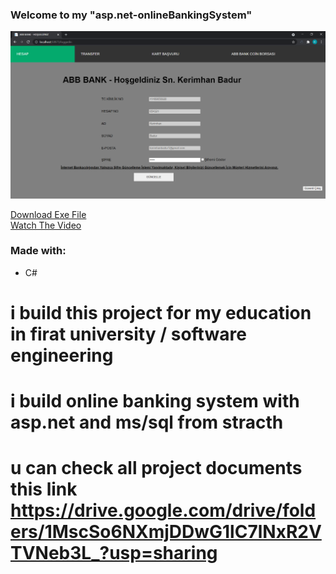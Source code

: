 ### Welcome to my "asp.net-onlineBankingSystem"
![Image of the Project](obAspNet-kb.png "asp.net-onlineBankingSystem")

<a id="raw-url" href="https://github.com/kerimhanbadur/compilerForKids/blob/master/kodlamaOgreniyorumSetup.exe">Download Exe File</a> <br>
<a id="vid-url" href="https://youtu.be/MxVd9ygpork">Watch The Video</a>

### Made with:
* C#

# i build this project for my education in firat university / software engineering
# i build online banking system with asp.net and ms/sql from stracth 
# u can check all project documents this link https://drive.google.com/drive/folders/1MscSo6NXmjDDwG1lC7lNxR2VTVNeb3L_?usp=sharing
